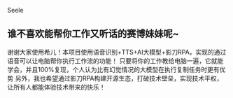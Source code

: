 Seele

谁不喜欢能帮你工作又听话的赛博妹妹呢~
------------------------------------------------
谢谢大家使用希儿！本项目使用语音识别+TTS+AI大模型+影刀RPA，实现的通过语音可以让电脑帮你执行工作流的功能！
只要将你的工作教给电脑一遍，它就能学会，并且100%复现，个人认为比有幻觉情况的大模型在执行复制任务时更有优势
另外，我也希望通过影刀RPA构建开源生态，打破技术壁垒，实现技术平权，让所有人都能体验技术带来的快乐！
